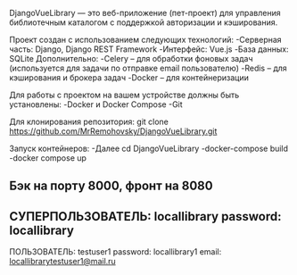 DjangoVueLibrary — это веб-приложение (пет-проект) для управления библиотечным каталогом с поддержкой авторизации и кэширования.

Проект создан с использованием следующих технологий:
-Серверная часть: Django, Django REST Framework
-Интерфейс: Vue.js
-База данных: SQLite
Дополнительно:
-Celery – для обработки фоновых задач (используется для задачи по отправке email пользователю)
-Redis – для кэширования и брокера задач
-Docker – для контейнеризации

Для работы с проектом на вашем устройстве должны быть установлены:
-Docker и Docker Compose
-Git

Для клонирования репозитория:
git clone https://github.com/MrRemohovsky/DjangoVueLibrary.git

Запуск контейнеров:
-Далее cd DjangoVueLibrary
-docker-compose build
-docker compose up

Бэк на порту 8000, фронт на 8080
---------------------------------
СУПЕРПОЛЬЗОВАТЕЛЬ: locallibrary 
password: locallibrary
------------------------
ПОЛЬЗОВАТЕЛЬ: testuser1
password: locallibrary1
email: locallibrarytestuser1@mail.ru
